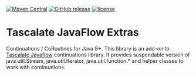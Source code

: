 [![Maven Central](https://img.shields.io/maven-central/v/net.tascalate.javaflow.util/net.tascalate.javaflow.util.lib.svg)](https://search.maven.org/artifact/net.tascalate.javaflow.util/net.tascalate.javaflow.util.lib/1.1.1/jar) [![GitHub release](https://img.shields.io/github/release/vsilaev/tascalate-javaflow-util.svg)](https://github.com/vsilaev/tascalate-javaflow-util/releases/tag/1.1.1) [![license](https://img.shields.io/github/license/vsilaev/tascalate-javaflow-util.svg)](https://github.com/vsilaev/tascalate-async-await/blob/master/LICENSE)

# Tascalate JavaFlow Extras
Continuations / CoRoutines for Java 8+. This library is an add-on to [Tascalate Javaflow](https://github.com/vsilaev/tascalate-javaflow) continuations library. It provides suspendable version of java.util.Stream, java.util.Iterator, java.util.function.*  and helper classes to work with continuations.
